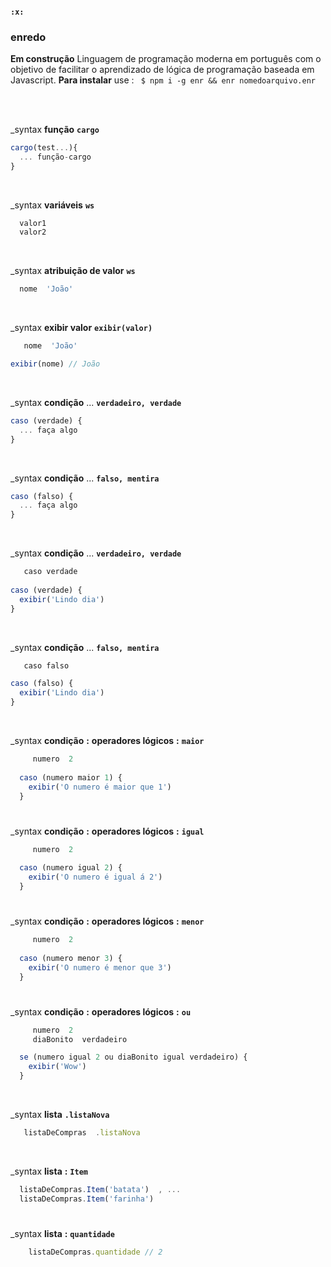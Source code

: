 #### `:x:` 
### enredo 

**Em construção**  Linguagem de programação moderna em português com o objetivo de facilitar o aprendizado de lógica de programação baseada em Javascript. **Para instalar** use : ` $ npm i -g enr && enr nomedoarquivo.enr`

<br>
<br>

_syntax **função** **`cargo`**  
```javascript
cargo(test...){
  ... função-cargo  
}
```

<br>

_syntax **variáveis** **`ws`**  
```javascript
  valor1
  valor2
```

<br>

_syntax **atribuição de valor** **`ws`**  
```javascript
  nome  'João'
```

<br>

_syntax **exibir valor** **`exibir(valor)`**   
```javascript
   nome  'João'

exibir(nome) // João
```

<br>

_syntax **condição** ...  **`verdadeiro, verdade`** 
```javascript
caso (verdade) {
  ... faça algo
}
```

<br>

_syntax **condição** ...  **`falso, mentira`**
```javascript
caso (falso) {
  ... faça algo
}
```

<br>

_syntax **condição** ... **`verdadeiro, verdade`** 

```javascript
   caso verdade
   
caso (verdade) {
  exibir('Lindo dia')
}
```

<br>

_syntax **condição** ...  **`falso, mentira`**

```javascript
   caso falso

caso (falso) {
  exibir('Lindo dia')
}
```

<br>

_syntax **condição** **:** **operadores lógicos** **:** **`maior`**

```javascript
     numero  2
  
  caso (numero maior 1) {
    exibir('O numero é maior que 1')
  }

```
#

_syntax **condição** **:** **operadores lógicos** **:** **`igual`**

```javascript
     numero  2
  
  caso (numero igual 2) {
    exibir('O numero é igual á 2')
  }
```

#

_syntax **condição** **:** **operadores lógicos** **:** **`menor`**

```javascript
     numero  2
  
  caso (numero menor 3) {
    exibir('O numero é menor que 3')
  }
  ```
#

_syntax **condição** **:** **operadores lógicos** **:** **`ou`**

```javascript
     numero  2
     diaBonito  verdadeiro

  se (numero igual 2 ou diaBonito igual verdadeiro) {
    exibir('Wow')
  }
  ```

<br>

_syntax **lista** **`.listaNova`**  
```javascript
   listaDeCompras  .listaNova
```

<br>

_syntax **lista** **:** **`Item`**

  ```javascript
    listaDeCompras.Item('batata')  , ...
    listaDeCompras.Item('farinha')
  ```

#

_syntax **lista** **:** **`quantidade`**

```javascript
    listaDeCompras.quantidade // 2
  ```
